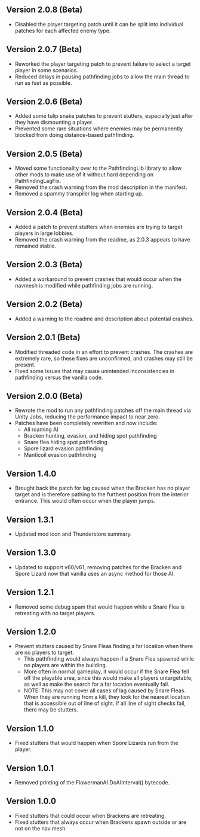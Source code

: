 ## Version 2.0.8 (Beta)
- Disabled the player targeting patch until it can be split into individual patches for each affected enemy type.

## Version 2.0.7 (Beta)
- Reworked the player targeting patch to prevent failure to select a target player in some scenarios.
- Reduced delays in pausing pathfinding jobs to allow the main thread to run as fast as possible.

## Version 2.0.6 (Beta)
- Added some tulip snake patches to prevent stutters, especially just after they have dismounting a player.
- Prevented some rare situations where enemies may be permanently blocked from doing distance-based pathfinding.

## Version 2.0.5 (Beta)
- Moved some functionality over to the PathfindingLib library to allow other mods to make use of it without hard depending on PathfindingLagFix.
- Removed the crash warning from the mod description in the manifest.
- Removed a spammy transpiler log when starting up.

## Version 2.0.4 (Beta)
- Added a patch to prevent stutters when enemies are trying to target players in large lobbies.
- Removed the crash warning from the readme, as 2.0.3 appears to have remained stable.

## Version 2.0.3 (Beta)
- Added a workaround to prevent crashes that would occur when the navmesh is modified while pathfinding jobs are running.

## Version 2.0.2 (Beta)
- Added a warning to the readme and description about potential crashes.

## Version 2.0.1 (Beta)
- Modified threaded code in an effort to prevent crashes. The crashes are extremely rare, so these fixes are unconfirmed, and crashes may still be present.
- Fixed some issues that may cause unintended inconsistencies in pathfinding versus the vanilla code.

## Version 2.0.0 (Beta)
- Rewrote the mod to run any pathfinding patches off the main thread via Unity Jobs, reducing the performance impact to near zero.
- Patches have been completely rewritten and now include:
  - All roaming AI
  - Bracken hunting, evasion, and hiding spot pathfinding
  - Snare flea hiding spot pathfinding
  - Spore lizard evasion pathfinding
  - Manticoil evasion pathfinding

## Version 1.4.0
- Brought back the patch for lag caused when the Bracken has no player target and is therefore pathing to the furthest position from the interior entrance. This would often occur when the player jumps.

## Version 1.3.1
- Updated mod icon and Thunderstore summary.

## Version 1.3.0
- Updated to support v60/v61, removing patches for the Bracken and Spore Lizard now that vanilla uses an async method for those AI.

## Version 1.2.1
- Removed some debug spam that would happen while a Snare Flea is retreating with no target players.

## Version 1.2.0
- Prevent stutters caused by Snare Fleas finding a far location when there are no players to target.
  - This pathfinding would always happen if a Snare Flea spawned while no players are within the building.
  - More often in normal gameplay, it would occur if the Snare Flea fell off the playable area, since this would make all players untargetable, as well as make the search for a far location eventually fail.
  - NOTE: This may not cover all cases of lag caused by Snare Fleas. When they are running from a kill, they look for the nearest location that is accessible out of line of sight. If all line of sight checks fail, there may be stutters.

## Version 1.1.0
- Fixed stutters that would happen when Spore Lizards run from the player.

## Version 1.0.1
- Removed printing of the FlowermanAI.DoAIInterval() bytecode.

## Version 1.0.0
- Fixed stutters that could occur when Brackens are retreating.
- Fixed stutters that always occur when Brackens spawn outside or are not on the nav mesh.

